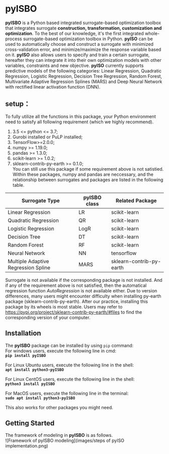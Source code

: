 # pyISBO
**pyISBO** is a Python based integrated surrogate-based optimization toolbox that integrates surrogate **construction, transformation, customization and optimization**. To the best of our knowledge, it's the first integrated whole-process surrogate-based optimization toolbox in Python. **pyISO** can be used to automatically choose and construct a surrogate with minimized cross-validation error, and minimize/maximize the response variable based on it. **pyISO** also allows users to specify and train a certain surrogate, hereafter they can integrate it into their own optimization models with other variables, constraints and new objective. **pyISO** currently supports predictive models of the following categories: Linear Regression, Quadratic Regression, Logistic Regression, Decision Tree Regression, Random Forest, Multivariate Adaptive Regression Splines (MARS)  and Deep Neural Network with rectified linear activation function (DNN). 

## setup：  
To fully utilize all the functions in this package, your Python environment need to satisfy all following requirement (which we highly recommend).
1. 3.5 <= python <= 3.7;  
2. Gurobi installed or PuLP installed;  
3. TensorFlow>=2.0.0;    
4. numpy >= 1.19.0;  
5. pandas >= 1.3.0;  
6. scikit-learn >= 1.0.2;  
7. sklearn-contrib-py-earth >= 0.1.0;  
You can still use this package if some requirement above is not satistied. Within these packages, numpy and pandas are neccessary, and the relationship between surrogates and packages are listed in the following table.

| Surrogate Type | **pyISBO** class | Related Package |
|----|----|----|
| Linear Regression | LR | scikit-learn |
| Quadratic Regression | QR | scikit-learn |
| Logistic Regression | LogR | scikit-learn |
| Decision Tree | DT | scikit-learn |
| Random Forest | RF | scikit-learn |
| Neural Network | NN | tensorflow |
| Multiple Adaptive Regression Spline  | MARS | sklearn-contrib-py-earth |

Surrogate is not available if the corresponding package is not installed. And if any of the requirement above is not satisfied, then the automatical regression function *AutoRegression* is not available either. Due to version differences, many users might encounter difficulty when installing py-earth package (sklearn-contrib-py-earth). After our practice, installing this package by its wheels is most stable. Users may refer to https://pypi.org/project/sklearn-contrib-py-earth/#files to find the corresponding version of your computer.

## Installation
The **pyISBO** package can be installed by using <code>pip</code> command:  
For windows users, execute the following line in cmd:  
**`pip install pyISBO`**  

For Linux Ubuntu users, execute the following line in the shell:  
**`apt install python3-pyISBO`**  

For Linux CentOS users, execute the following line in the shell:  
**`python3 install pyISBO`**  

For MacOS users, execute the following line in the terminal:  
**`sudo apt install python3-pyISBO`**  

This also works for other packages you might need.

## Getting Started
The framework of modeling in **pyISBO** is as follows.  
![Framework of pyISBO modeling](images/steps of pyISO implementation.png)
